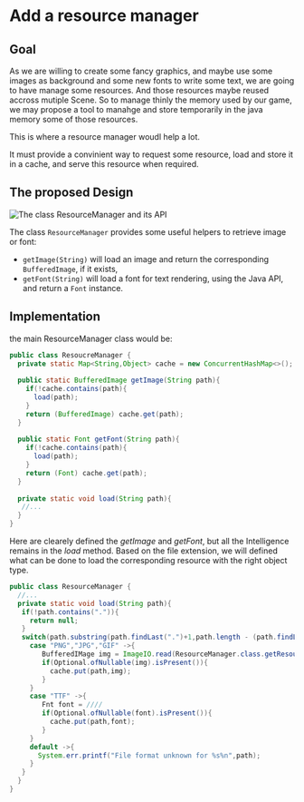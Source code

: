 # Add a resource manager


## Goal

As we are willing to create some fancy graphics, and maybe use some images as background and some new fonts to write some text, we are going to have manage some resources.
And those resources maybe reused accross mutiple Scene. So to manage thinly the memory used by our game, we may propose a tool to manahge and store temporarily in the java memory some of those resources.

This is where a resource manager woudl help a lot.  

It must provide a convinient way to request some resource, load and store it in a cache, and serve this resource when required.

## The proposed Design

![The class ResourceManager and its API](http://www.plantuml.com/plantuml/png/NOwzJiKm38LtFuMv4mWwi1PqLJ6062eaU08tEKsAybCbpeHuTsXXe4oMl-_OEaDLATfYe0lrYE0ro9B81AcLNr5pAmQZ974e7yGT6p4U_IZh_PkM9RcRb-aTHi-R2rdivG_cLTHVtH5ViuC-Ht4ucFwXpJCAxAv-OuyvwJ6r4VeaUf88FjsUkElEs_nVhI_7dVnYmVkLwFV3gIdg7nYXFjjA0v9jCNm1)

The class `ResourceManager` provides some useful helpers to retrieve image or font:

- `getImage(String)` will load an image and return the corresponding `BufferedImage`, if it exists,
- `getFont(String)` will load a font for text rendering, using the Java API, and return a `Font` instance.


## Implementation

the main ResourceManager class would be:

```java
public class ResoucreManager {
  private static Map<String,Object> cache = new ConcurrentHashMap<>();
  
  public static BufferedImage getImage(String path){
    if(!cache.contains(path){
      load(path);      
    }
    return (BufferedImage) cache.get(path);
  }
  
  public static Font getFont(String path){
    if(!cache.contains(path){
      load(path);      
    }
    return (Font) cache.get(path);
  }
  
  private static void load(String path){
   //...
  }
}
``` 

Here are clearely defined the *getImage* and *getFont*, but all the Intelligence remains in the *load* method. Based on the file extension, we will defined what can be done to load the corresponding resource with the right object type.

```java
public class ResourceManager {
  //...
  private static void load(String path){
   if(!path.contains(".")){
     return null;
   }
   switch(path.substring(path.findLast(".")+1,path.length - (path.findLast(".")+1)).toUppercase()){
     case "PNG","JPG","GIF" ->{
        BufferedIMage img = ImageIO.read(ResourceManager.class.getResourceAsStream(path));
        if(Optional.ofNullable(img).isPresent()){
          cache.put(path,img);
        }
     }
     case "TTF" ->{
        Fnt font = ////
        if(Optional.ofNullable(font).isPresent()){
          cache.put(path,font);
        }
     }
     default ->{
       System.err.printf("File format unknown for %s%n",path);
     }
   }
  }
}
```
